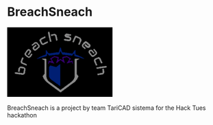 # BreachSneach

![Screenshot](logo.png)

BreachSneach is a project by team TariCAD sistema for the Hack Tues hackathon
